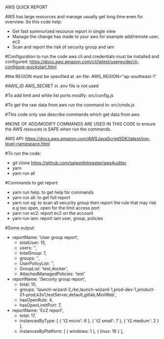 AWS QUICK REPORT

AWS has large resources and manage usually get long time even for overview. So this code help:
- Get fast summurized resource report in single view
- Manage the change has made to your aws for example add/remote user, ec2
- Scan and report the risk of security group and iam 

#Configuration
to run the code aws cli and credentials must be installed and configured:
https://docs.aws.amazon.com/cli/latest/userguide/cli-configure-quickstart.html

#the REGION must be specified at .en file:
AWS_REGION="ap-southeast-1"

#AWS_ID AWS_SECRET in .env file is not used

#To add limit and white list ports modify: 
src/config.js 

#To get the raw data from aws run the command in:
src/cmds.js 

#This code only use describe commands which get data from aws 

#NONE OF ADD/MODIFY COMMANDS ARE USED IN THIS CODE to ensure the AWS resouces is SAFE when run the commands.

AWS API: https://docs.aws.amazon.com/AWSJavaScriptSDK/latest/top-level-namespace.html

#To run the code: 
- git clone https://github.com/saigonbitmaster/awsAuditor
- yarn 
- yarn run all

#Commands to get report: 
- yarn run help: to get help for commands
- yarn run all: to get full report
- yarn run sg: to scan all security group then report the rule that may risk e.g too open, open for the limit access port
- yarn run ec2: report ec2 on the account 
- yarn run iam: report iam user, group, policies 

#Some output:
- reportName: 'User group report',
  - totalUser: 15,
  - users: '',
  - totalGroup: 7,
  - groups: '',
  -  UserPolicyList: '',
  - GroupList: 'test,docker',
  -  AttachedManagedPolicies: 'test'
- reportName: 'Security group report',
   - total: 10,
   - groups: 'launch-wizard-2,rke,launch-wizard-1,prod-dev-1,product-01-prod,k3s1,testServer,default,gitlab,MiniWeb',
   - hasOpenRule: 4,
   - hasOpenLimitPort: 7,
- reportName: 'Ec2 report',
   - total: 17,
   - instancesByType: [ { 't2.micro': 8 }, { 't2.small': 7 }, { 't2.medium': 2 } ],
   - instancesByPlatform: [ { windows: 1 }, { linux: 16 } ],
